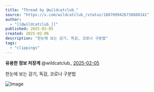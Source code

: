 ```yaml
---
title: "Thread by @wildcatclub_"
source: "https://x.com/wildcatclub_/status/1887099426738688141"
author:
  - "[[@wildcatclub_]]"
published: 2025-02-05
created: 2025-02-06
description: "한눈에 보는 감기, 독감, 코로나 구분법"
tags:
  - "clippings"
---
```

**유용한 정보 저장계** @wildcatclub\_ [2025-02-05](https://x.com/wildcatclub_/status/1887099426738688141)

한눈에 보는 감기, 독감, 코로나 구분법

![Image](https://pbs.twimg.com/media/GjBS4odboAAZBTB?format=png&name=large)